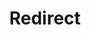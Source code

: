 ﻿---
layout: src/layouts/Redirect.astro
title: Redirect
redirect: https://yamldoc.liuyan.wang/docs/octopus-rest-api/cli/octopus-tenant-view
pubDate:  2023-01-01
navSearch: false
navSitemap: false
navMenu: false
---
